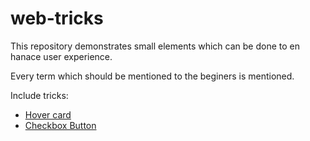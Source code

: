 # web-tricks
This repository demonstrates small elements which can be done to en hanace user experience.

Every term which should be mentioned to the beginers is mentioned.

Include tricks:
+ [Hover card](https://rathod-sahaab.github.io/web-tricks/hover_card/index.html)
+ [Checkbox Button](https://rathod-sahaab.github.io/web-tricks/checkbox_button/index.html)

